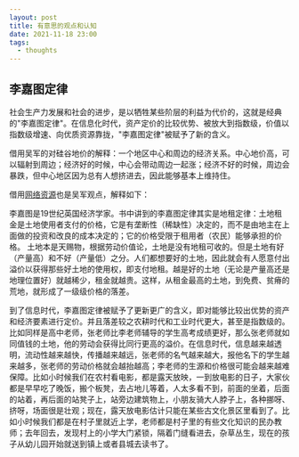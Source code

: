 ```yaml
---
layout: post
title: 有意思的观点和认知
date: 2021-11-18 23:00
tags:
  - thoughts
---
```


## 李嘉图定律
社会生产力发展和社会的进步，是以牺牲某些阶层的利益为代价的，这就是经典的"李嘉图定律"。在信息化时代，资产定价的比较优势、被放大到指数级，价值以指数级增速、向优质资源靠拢，"李嘉图定律"被赋予了新的含义。

借用吴军的对硅谷地价的解释：一个地区中心和周边的经济关系。中心地价高，可以辐射到周边；经济好的时候，中心会带动周边一起涨；经济不好的时候，周边会暴跌，但中心地区因为总有人想挤进去，因此能够基本上维持住。

借用[网络资源](https://www.jianshu.com/p/e6130f8ab44c)也是吴军观点，解释如下：

李嘉图是19世纪英国经济学家。书中讲到的李嘉图定律其实是地租定律：土地租金是土地使用者支付的价格，它是有垄断性（稀缺性）决定的，而不是由地主在上面做的投资和改良的成本决定的；它的价格受限于租用者（农民）能够承担的价格。 土地本是天赐物，根据劳动价值论，土地是没有地租可收的。但是土地有好（产量高）和不好（产量低）之分。人们都想要好的土地，因此就会有人愿意付出溢价以获得那些好土地的使用权，即支付地租。越是好的土地（无论是产量高还是地理位置好）就越稀少，租金就越贵。这样，从租金最高的土地，到免费、贫瘠的荒地，就形成了一级级价格的落差。

到了信息时代，李嘉图定律被赋予了更新更广的含义，即对能够比较出优势的资产和经济要素进行定价。并且落差较之农耕时代和工业时代更大，甚至是指数级的。 比如同样是高中老师，张老师比李老师辅导的学生高考成绩更好，那么张老师就如同值钱的土地，他的劳动会获得比同行更高的溢价。在信息时代，信息越来越透明，流动性越来越快，传播越来越远，张老师的名气越来越大，报他名下的学生越来越多，张老师的劳动价格就会越抬越高；李老师的生源和价格很可能会越来越难保障。比如小时候我们在农村看电影，都是露天放映，一到放电影的日子，大家伙都是早早吃了晚饭，搬个板凳，去占地儿等着，人太多看不到，前面的坐着，后面的站着，再后面的站凳子上，站旁边建筑物上，小朋友骑大人脖子上，各种挪呀、挤呀，场面很是壮观；现在，露天放电影估计只能在某些古文化景区里看到了。比如小时候我们都是在村子里就近上学，老师都是村子里的有些文化知识的民办教师；去年回去，发现村上的小学大门紧锁，隔着门缝看进去，杂草丛生，现在的孩子从幼儿园开始就送到镇上或者县城去读书了。

